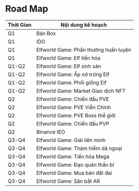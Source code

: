 # Road Map

| Thời Gian | Nội dung kế hoạch                     |
| --------- | ------------------------------------- |
| Q1        | Bán Box                               |
| Q1        | IDO                                   |
| Q1        | Elfworld Game: Phần thưởng huấn luyện |
| Q1        | Elfworld Game: Elf tiến hóa           |
| Q1-Q2     | Elfworld Game: Elf sinh sản           |
| Q1-Q2     | Elfworld Game: Ấp nở trứng Elf        |
| Q1-Q2     | Elfworld Game: Phối giống Elf         |
| Q1-Q2     | Elfworld Game: Market Giao dịch NFT   |
| Q2        | Elfworld Game: Chiến đấu PVE          |
| Q2        | Elfworld Game: PVE Viễn Chinh         |
| Q2        | Elfworld Game: PVE Boss thế giới      |
| Q2        | Elfworld Game: Chiến đấu PVP          |
| Q2        | Binance IEO                           |
| Q3-Q4     | Elfworld Game: Giải liên minh         |
| Q3-Q4     | Elfworld Game: Thám hiểm dã ngoại     |
| Q3-Q4     | Elfworld Game: Tiến hóa Mega          |
| Q3-Q4     | Elfworld Game: Đạo quán thần bí       |
| Q3-Q4     | Elfworld Game: Mua bán đất đai        |
| Q3-Q4     | Elfworld Game: Săn bắt AR             |

